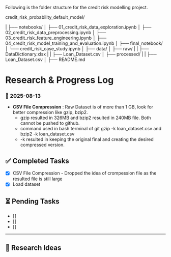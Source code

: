 Following is the folder structure for the credit risk modelling project.

credit_risk_probability_default_model/

|
├── notebooks/
│   ├── 01_credit_risk_data_exploration.ipynb
│   ├── 02_credit_risk_data_preprocessing.ipynb
│   ├── 03_credit_risk_feature_engineering.ipynb
│   ├── 04_credit_risk_model_training_and_evaluation.ipynb
│
├── final_notebook/
│   └── credit_risk_case_study.ipynb
│
├── data/
│   ├── raw/
|   |   ├── DataDictionary.xlsx
|   |   ├── Loan_Dataset.csv
│   ├── processed/
|   |   ├── Loan_Dataset.csv
│
├── README.md



# Research & Progress Log

### 📅 2025-08-13

- **CSV File Compression** : Raw Dataset is of more than 1 GB, look for better compression like gzip, bzip2.
    - gzip resulted in 326MB and bzip2 resulted in 240MB file. Both cannot be pushed
    to github.
    - command used in bash terminal of git
        gzip -k loan_dataset.csv
        and 
        bzip2 -k loan_dataset.csv
    - -k resulted in keeping the original final and creating the desired compressed version.
 


## ✅ Completed Tasks
- [x] CSV File Compression - Dropped the idea of crompession file as the resulted file is still large
- [x] Load dataset

## ⏳ Pending Tasks
- []
- []
- []

---

## 🧠 Research Ideas


